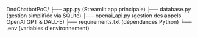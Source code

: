 DndChatbotPoC/
├── app.py (Streamlit app principale)
├── database.py (gestion simplifiée via SQLite)
├── openai_api.py (gestion des appels OpenAI GPT & DALL-E)
├── requirements.txt (dépendances Python)
└── .env (variables d'environnement)